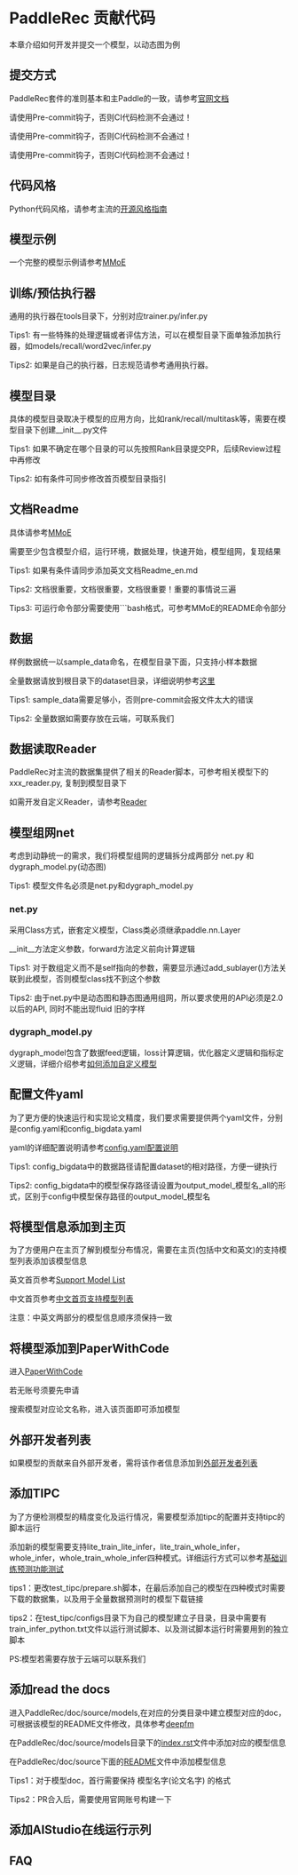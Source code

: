 # PaddleRec 贡献代码

本章介绍如何开发并提交一个模型，以动态图为例

## 提交方式

PaddleRec套件的准则基本和主Paddle的一致，请参考[官网文档](https://www.paddlepaddle.org.cn/documentation/docs/zh/guides/10_contribution/local_dev_guide_cn.html)

请使用Pre-commit钩子，否则CI代码检测不会通过！

请使用Pre-commit钩子，否则CI代码检测不会通过！

请使用Pre-commit钩子，否则CI代码检测不会通过！

## 代码风格

Python代码风格，请参考主流的[开源风格指南](https://zh-google-styleguide.readthedocs.io/en/latest/google-python-styleguide/python_style_rules/)

## 模型示例

一个完整的模型示例请参考[MMoE](https://github.com/PaddlePaddle/PaddleRec/tree/master/models/multitask/mmoe)

## 训练/预估执行器

通用的执行器在tools目录下，分别对应trainer.py/infer.py

Tips1: 有一些特殊的处理逻辑或者评估方法，可以在模型目录下面单独添加执行器，如models/recall/word2vec/infer.py

Tips2: 如果是自己的执行器，日志规范请参考通用执行器。

## 模型目录

具体的模型目录取决于模型的应用方向，比如rank/recall/multitask等，需要在模型目录下创建__init__.py文件

Tips1: 如果不确定在哪个目录的可以先按照Rank目录提交PR，后续Review过程中再修改

Tips2: 如有条件可同步修改首页模型目录指引

## 文档Readme

具体请参考[MMoE](https://github.com/PaddlePaddle/PaddleRec/tree/master/models/multitask/mmoe/README.md)

需要至少包含模型介绍，运行环境，数据处理，快速开始，模型组网，复现结果

Tips1: 如果有条件请同步添加英文文档Readme_en.md

Tips2: 文档很重要，文档很重要，文档很重要！重要的事情说三遍

Tips3: 可运行命令部分需要使用```bash格式，可参考MMoE的README命令部分

## 数据

样例数据统一以sample_data命名，在模型目录下面，只支持小样本数据

全量数据请放到根目录下的dataset目录，详细说明参考[这里](https://github.com/PaddlePaddle/PaddleRec/tree/master/datasets)

Tips1: sample_data需要足够小，否则pre-commit会报文件太大的错误

Tips2: 全量数据如需要存放在云端，可联系我们

## 数据读取Reader

PaddleRec对主流的数据集提供了相关的Reader脚本，可参考相关模型下的xxx_reader.py, 复制到模型目录下

如需开发自定义Reader，请参考[Reader](https://github.com/PaddlePaddle/PaddleRec/blob/master/doc/custom_reader.md)

## 模型组网net

考虑到动静统一的需求，我们将模型组网的逻辑拆分成两部分 net.py 和 dygraph_model.py(动态图)

Tips1: 模型文件名必须是net.py和dygraph_model.py

### net.py

采用Class方式，嵌套定义模型，Class类必须继承paddle.nn.Layer

__init__方法定义参数，forward方法定义前向计算逻辑

Tips1: 对于数组定义而不是self指向的参数，需要显示通过add_sublayer()方法关联到此模型，否则模型class找不到这个参数

Tips2: 由于net.py中是动态图和静态图通用组网，所以要求使用的API必须是2.0以后的API, 同时不能出现fluid 旧的字样

### dygraph_model.py

dygraph_model包含了数据feed逻辑，loss计算逻辑，优化器定义逻辑和指标定义逻辑，详细介绍参考[如何添加自定义模型](https://github.com/PaddlePaddle/PaddleRec/blob/master/doc/model_develop.md)


## 配置文件yaml

为了更方便的快速运行和实现论文精度，我们要求需要提供两个yaml文件，分别是config.yaml和config_bigdata.yaml

yaml的详细配置说明请参考[config.yaml配置说明](https://github.com/PaddlePaddle/PaddleRec/blob/master/doc/yaml.md)

Tips1: config_bigdata中的数据路径请配置dataset的相对路径，方便一键执行

Tips2: config_bigdata中的模型保存路径请设置为output_model_模型名_all的形式，区别于config中模型保存路径的output_model_模型名

## 将模型信息添加到主页
为了方便用户在主页了解到模型分布情况，需要在主页(包括中文和英文)的支持模型列表添加该模型信息

英文首页参考[Support Model List](https://github.com/PaddlePaddle/PaddleRec#support-model-list)

中文首页参考[中文首页支持模型列表](https://github.com/PaddlePaddle/PaddleRec/blob/master/README_CN.md#%E6%94%AF%E6%8C%81%E6%A8%A1%E5%9E%8B%E5%88%97%E8%A1%A8)

注意：中英文两部分的模型信息顺序须保持一致

## 将模型添加到PaperWithCode
进入[PaperWithCode](https://paperswithcode.com/)

若无账号须要先申请

搜索模型对应论文名称，进入该页面即可添加模型

## 外部开发者列表
如果模型的贡献来自外部开发者，需将该作者信息添加到[外部开发者列表](../contributor.md)

## 添加TIPC
为了方便检测模型的精度变化及运行情况，需要模型添加tipc的配置并支持tipc的脚本运行

添加新的模型需要支持lite_train_lite_infer，lite_train_whole_infer，whole_infer，whole_train_whole_infer四种模式。详细运行方式可以参考[基础训练预测功能测试](https://github.com/PaddlePaddle/PaddleRec/blob/master/test_tipc/doc/test_train_inference_python.md)

tips1：更改test_tipc/prepare.sh脚本，在最后添加自己的模型在四种模式时需要下载的数据集，以及用于全量数据预测时的模型下载链接

tips2：在test_tipc/configs目录下为自己的模型建立子目录，目录中需要有train_infer_python.txt文件以运行测试脚本、以及测试脚本运行时需要用到的独立脚本

PS:模型若需要存放于云端可以联系我们

## 添加read the docs
进入PaddleRec/doc/source/models,在对应的分类目录中建立模型对应的doc，可根据该模型的README文件修改，具体参考[deepfm](https://github.com/PaddlePaddle/PaddleRec/blob/master/doc/source/models/rank/deepfm.md)

在PaddleRec/doc/source/models目录下的[index.rst](https://github.com/PaddlePaddle/PaddleRec/blob/master/doc/source/models/index.rst)文件中添加对应的模型信息

在PaddleRec/doc/source下面的[README](https://github.com/PaddlePaddle/PaddleRec/tree/master/doc/source)文件中添加模型信息

Tips1：对于模型doc，首行需要保持 模型名字(论文名字) 的格式

Tips2：PR合入后，需要使用官网账号构建一下

## 添加AIStudio在线运行示列

## FAQ
